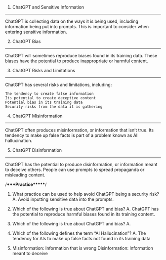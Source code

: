 1. ChatGPT and Sensitive Information

---

ChatGPT is collecting data on the ways it is being used, including information being put into prompts. This is important to consider when entering sensitive information.

2. ChatGPT Bias

---

ChatGPT will sometimes reproduce biases found in its training data. These biases have the potential to produce inappropriate or harmful content.

3. ChatGPT Risks and Limitations

---

ChatGPT has several risks and limitations, including:

    The tendency to create false information
    Its potential to create deceptive content
    Potential bias in its training data
    Security risks from the data it is gathering

4. ChatGPT Misinformation

---

ChatGPT often produces misinformation, or information that isn’t true. Its tendency to make up false facts is part of a problem known as AI hallucination.

5. ChatGPT Disinformation

---

ChatGPT has the potential to produce disinformation, or information meant to deceive others. People can use prompts to spread propaganda or misleading content.

/**\*\*\***Practice\***\*\*\*\***/

1. What practice can be used to help avoid ChatGPT being a security risk?
   A. Avoid inputting sensitive data into the prompts.

2. Which of the following is true about ChatGPT and bias?
   A. ChatGPT has the potential to reproduce harmful biases found in its training content.

3. Which of the following is true about ChatGPT and bias?
   A.

4. Which of the following defines the term “AI Hallucination”?
   A. The tendency for AIs to make up false facts not found in its training data

5. Misinformation: Information that is wrong
   Disinformation: Information meant to deceive
